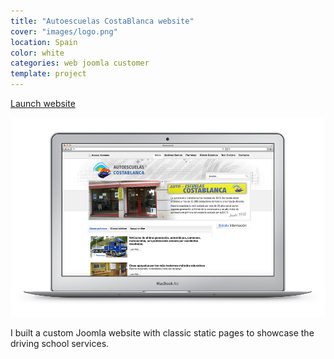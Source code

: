 ```yaml
---
title: "Autoescuelas CostaBlanca website"
cover: "images/logo.png"
location: Spain
color: white
categories: web joomla customer
template: project
---
```


<p class="align-center">
<a class="btn" href="http://costablanca.herokuapp.com" target="_blank">Launch website</a>
</p>

![](./images/1.jpg)

I built a custom Joomla website with classic static pages to showcase the driving school services.
